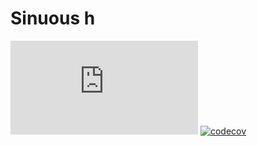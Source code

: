 # Sinuous h

![Badge size](http://img.badgesize.io/https://unpkg.com/sinuous@latest/h/dist/h.min.js?compression=gzip&label=gzip&style=flat-square)
[![codecov](https://img.shields.io/codecov/c/github/luwes/sinuous.svg?style=flat-square)](https://codecov.io/gh/luwes/sinuous)
